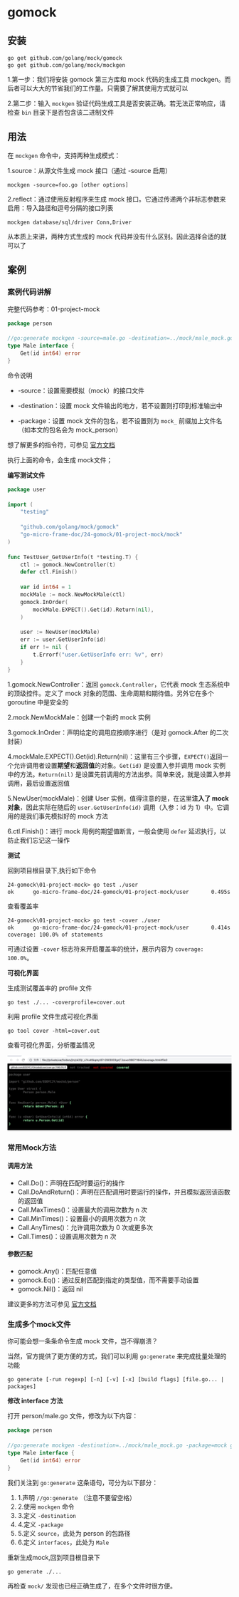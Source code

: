 # gomock

## 安装

```
go get github.com/golang/mock/gomock
go get github.com/golang/mock/mockgen
```

1.第一步：我们将安装 gomock 第三方库和 mock 代码的生成工具 mockgen。而后者可以大大的节省我们的工作量。只需要了解其使用方式就可以

2.第二步：输入 `mockgen` 验证代码生成工具是否安装正确。若无法正常响应，请检查 `bin` 目录下是否包含该二进制文件



## 用法

在 `mockgen` 命令中，支持两种生成模式：

1.source：从源文件生成 mock 接口（通过 -source 启用）

```
mockgen -source=foo.go [other options]
```

2.reflect：通过使用反射程序来生成 mock 接口。它通过传递两个非标志参数来启用：导入路径和逗号分隔的接口列表

```shell
mockgen database/sql/driver Conn,Driver
```

从本质上来讲，两种方式生成的 mock 代码并没有什么区别。因此选择合适的就可以了



## 案例

### 案例代码讲解

完整代码参考：01-project-mock

```go
package person

//go:generate mockgen -source=male.go -destination=../mock/male_mock.go -package=mock
type Male interface {
	Get(id int64) error
}
```

命令说明

* -source：设置需要模拟（mock）的接口文件

* -destination：设置 mock 文件输出的地方，若不设置则打印到标准输出中

* -package：设置 mock 文件的包名，若不设置则为 `mock_` 前缀加上文件名（如本文的包名会为 mock_person）

想了解更多的指令符，可参见 [官方文档](https://github.com/golang/mock#running-mockgen)

执行上面的命令，会生成 mock文件；



**编写测试文件**

```go
package user

import (
	"testing"

	"github.com/golang/mock/gomock"
	"go-micro-frame-doc/24-gomock/01-project-mock/mock"
)

func TestUser_GetUserInfo(t *testing.T) {
	ctl := gomock.NewController(t)
	defer ctl.Finish()

	var id int64 = 1
	mockMale := mock.NewMockMale(ctl)
	gomock.InOrder(
		mockMale.EXPECT().Get(id).Return(nil),
	)

	user := NewUser(mockMale)
	err := user.GetUserInfo(id)
	if err != nil {
		t.Errorf("user.GetUserInfo err: %v", err)
	}
}
```

1.gomock.NewController：返回 `gomock.Controller`，它代表 mock 生态系统中的顶级控件。定义了 mock 对象的范围、生命周期和期待值。另外它在多个 goroutine 中是安全的

2.mock.NewMockMale：创建一个新的 mock 实例

3.gomock.InOrder：声明给定的调用应按顺序进行（是对 gomock.After 的二次封装）

4.mockMale.EXPECT().Get(id).Return(nil)：这里有三个步骤，`EXPECT()`返回一个允许调用者设置**期望**和**返回值**的对象。`Get(id)` 是设置入参并调用 mock 实例中的方法。`Return(nil)` 是设置先前调用的方法出参。简单来说，就是设置入参并调用，最后设置返回值

5.NewUser(mockMale)：创建 User 实例，值得注意的是，在这里**注入了 mock 对象**，因此实际在随后的 `user.GetUserInfo(id)` 调用（入参：id 为 1）中。它调用的是我们事先模拟好的 mock 方法

6.ctl.Finish()：进行 mock 用例的期望值断言，一般会使用 `defer` 延迟执行，以防止我们忘记这一操作



**测试**

回到项目根目录下,执行如下命令

```shell
24-gomock\01-project-mock> go test ./user
ok      go-micro-frame-doc/24-gomock/01-project-mock/user       0.495s
```

查看覆盖率

```shell
24-gomock\01-project-mock> go test -cover ./user
ok      go-micro-frame-doc/24-gomock/01-project-mock/user       0.414s  coverage: 100.0% of statements
```

可通过设置 `-cover` 标志符来开启覆盖率的统计，展示内容为 `coverage: 100.0%`。



**可视化界面**

生成测试覆盖率的 profile 文件

```
go test ./... -coverprofile=cover.out
```

利用 profile 文件生成可视化界面

```
go tool cover -html=cover.out
```

查看可视化界面，分析覆盖情况

 ![image-20220613163652747](README.assets/image-20220613163652747.png)



### 常用Mock方法

#### 调用方法

- Call.Do()：声明在匹配时要运行的操作
- Call.DoAndReturn()：声明在匹配调用时要运行的操作，并且模拟返回该函数的返回值
- Call.MaxTimes()：设置最大的调用次数为 n 次
- Call.MinTimes()：设置最小的调用次数为 n 次
- Call.AnyTimes()：允许调用次数为 0 次或更多次
- Call.Times()：设置调用次数为 n 次

#### 参数匹配

- gomock.Any()：匹配任意值
- gomock.Eq()：通过反射匹配到指定的类型值，而不需要手动设置
- gomock.Nil()：返回 nil

建议更多的方法可参见 [官方文档](https://godoc.org/github.com/golang/mock/gomock#pkg-index)



### 生成多个mock文件

你可能会想一条条命令生成 mock 文件，岂不得崩溃？

当然，官方提供了更方便的方式，我们可以利用 `go:generate` 来完成批量处理的功能

```
go generate [-run regexp] [-n] [-v] [-x] [build flags] [file.go... | packages]
```



**修改 interface 方法**

打开 person/male.go 文件，修改为以下内容：

```go
package person

//go:generate mockgen -destination=../mock/male_mock.go -package=mock go-micro-frame-doc/24-gomock/01-project-mock/person Male
type Male interface {
    Get(id int64) error
}
```

我们关注到 `go:generate` 这条语句，可分为以下部分：

1. 1.声明 `//go:generate` （注意不要留空格）
2. 2.使用 `mockgen` 命令
3. 3.定义 `-destination`
4. 4.定义 `-package`
5. 5.定义 `source`，此处为 person 的包路径
6. 6.定义 `interfaces`，此处为 `Male`



重新生成mock,回到项目根目录下

```
go generate ./...
```

再检查 `mock/` 发现也已经正确生成了，在多个文件时很方便。